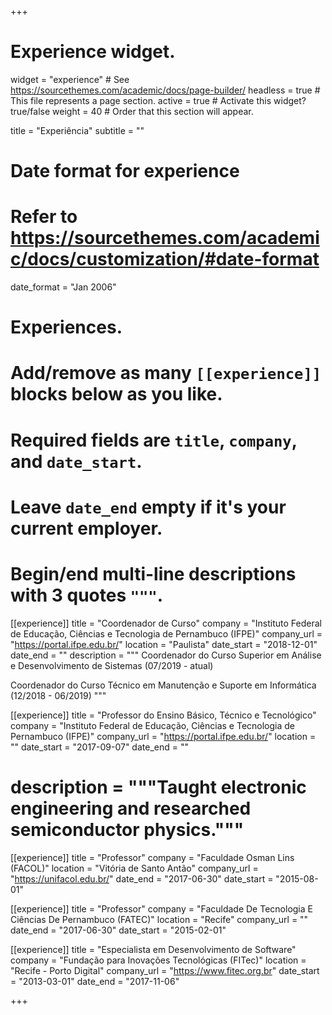 +++
# Experience widget.
widget = "experience"  # See https://sourcethemes.com/academic/docs/page-builder/
headless = true  # This file represents a page section.
active = true  # Activate this widget? true/false
weight = 40  # Order that this section will appear.

title = "Experiência"
subtitle = ""

# Date format for experience
#   Refer to https://sourcethemes.com/academic/docs/customization/#date-format
date_format = "Jan 2006"

# Experiences.
#   Add/remove as many `[[experience]]` blocks below as you like.
#   Required fields are `title`, `company`, and `date_start`.
#   Leave `date_end` empty if it's your current employer.
#   Begin/end multi-line descriptions with 3 quotes `"""`.

[[experience]]
  title = "Coordenador de Curso"
  company = "Instituto Federal de Educação, Ciências e Tecnologia de Pernambuco (IFPE)"
  company_url = "https://portal.ifpe.edu.br/"
  location = "Paulista"
  date_start = "2018-12-01"
  date_end = ""
  description = """
  Coordenador do Curso Superior em Análise e Desenvolvimento de Sistemas (07/2019 - atual)
  
  Coordenador do Curso Técnico em Manutenção e Suporte em Informática (12/2018 - 06/2019)
  """

[[experience]]
  title = "Professor do Ensino Básico, Técnico e Tecnológico"
  company = "Instituto Federal de Educação, Ciências e Tecnologia de Pernambuco (IFPE)"
  company_url = "https://portal.ifpe.edu.br/"
  location = ""
  date_start = "2017-09-07"
  date_end = ""
#  description = """Taught electronic engineering and researched semiconductor physics."""

[[experience]]
 title = "Professor"
 company = "Faculdade Osman Lins (FACOL)"
 location = "Vitória de Santo Antão"
 company_url = "https://unifacol.edu.br/"
 date_end = "2017-06-30"
 date_start = "2015-08-01"

[[experience]]
 title = "Professor"
 company = "Faculdade De Tecnologia E Ciências De Pernambuco (FATEC)"
 location = "Recife"
 company_url = ""
 date_end = "2017-06-30"
 date_start = "2015-02-01"

[[experience]]
 title = "Especialista em Desenvolvimento de Software"
 company = "Fundação para Inovações Tecnológicas (FITec)"
 location = "Recife - Porto Digital"
 company_url = "https://www.fitec.org.br"
 date_start = "2013-03-01"
 date_end = "2017-11-06"

+++
